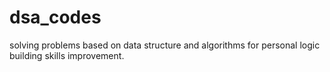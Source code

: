 # dsa_codes

solving problems based on data structure and algorithms for personal logic building skills improvement.
